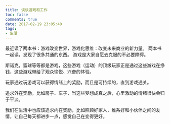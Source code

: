 ```yaml
---
title: 谈谈游戏和工作
toc: false
comments: true
date: 2017-02-19 23:05:40
tags:
- 生活
---
```


最近读了两本书：游戏改变世界，游戏化思维：改变未来商业的新力量。
两本书一起读，发现了很多共通的东西。
游戏是大家自愿去克服的不必要障碍。

斯诺克，篮球等等都是游戏，这些游戏（运动）的顶级玩家正是通过这些游戏在挣钱，这些游戏带给了观众愉悦、兴奋的体验。

玩家通过玩游戏可以获得情绪上的奖励，而且是可持续的，直到游戏通关。

追求外在奖励，比如房子、车子，当这些梦想成真之后，心里激动的情绪很快会归于平淡。

我们在生活中也应该追求内在奖励，比如照顾好家人，维系好和小伙伴之间的友情，让自己每天都进步一点，感觉自己在变得更好。
